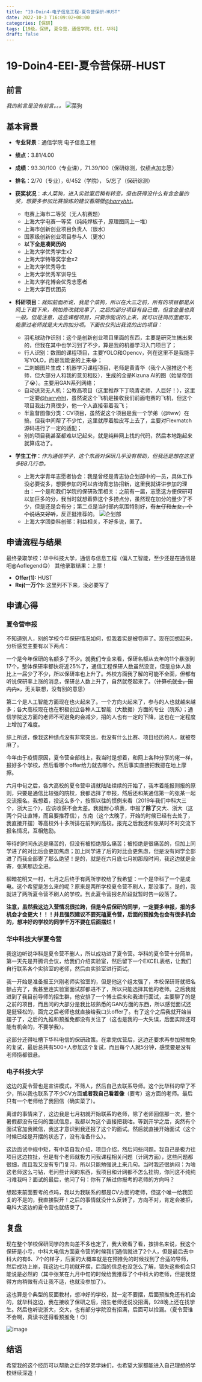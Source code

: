 ```yaml
---
title: "19-Doin4-电子信息工程-夏令营保研-HUST"
date: 2022-10-3 T16:09:02+08:00
categories: [保研]
tags: [19级，保研, 夏令营，通信学院，EEI，华科]
draft: false
---
```


<!--**飞跃手册欢迎所有的在校生与毕业生分享你们的故事，不限出路、不限水平。**

- 对于熟悉 Git 操作的同学：请在 `content/posts/` 目录下复制本模板文件并修改，提交 Pull Request，待 Merge 后便即时上线
  - 善用 categories/tags 功能，方便快速检索不同专业，保研/考研/出国/工作等去向，以及 CN/US/CA/UK/SG 等上岸地区
  - 文件名建议仅使用英文数字及下划线，如 `19-abc-cs-shu-nyu.md`
  - 有条件推荐本地部署预览再提交
- 对于不会使用 Git 的大部分同学：请将编辑好的 Word/Pages/Markdown 文件发送到 shuosc@duck.com 标题请注明「投稿/修改-年级-姓名-专业-去向」我们会帮助你上架。

如需更新内容，请及时联系我们！

您可以根据实际情况编辑使用如下 Markdown 模板：

> _P.S. 以上内容无需保留_

---
-->

# 19-Doin4-EEI-夏令营保研-HUST

## 前言
*我的前言是没有前言。。。*
![菜狗](https://user-images.githubusercontent.com/72700948/193548267-79217117-b71f-4f18-85a4-66fecd7e5462.jpg)

## 基本背景 

- **专业背景**：通信学院 电子信息工程

- **绩点**：3.81/4.00

- **成绩**：93.30/100（专业课），71.39/100（保研综测，仅绩点加志愿）

- **排名**：2/70（专业），6/452（学院）， 5/忘了（保研综测）

- **获奖状况**：*本人菜狗，进入实验室后稍有转变，但也获得没什么有含金量的奖，想要多参加比赛锻炼的建议看隔壁[@harryhht](19-洪浩天-BME-夏令营保研-ShanghaiTech.md)*。
    - 电赛上海市二等奖（无人机赛题）
    - 上海大学电赛一等奖（纯纯焊板子，原理图网上一堆）
    - 上海市创新创业项目负责人（很水）
    - 国家级创新创业项目参与人（更水）
    - **以下全是凑简历的**
    - 上海大学优秀学生x2
    - 上海大学特等奖学金x2
    - 上海大学优秀导生
    - 上海大学优秀军训导生
    - 上海大学花博会优秀志愿者
    - 上海大学百优团员

- **科研项目**：*就如前面所说，我是个菜狗，所以在大三之前，所有的项目都是从网上下载下来，稍加修改就完事了，之后的部分项目有自己做，但含金量也真一般。但是注意，这些课程项目，只要你能说的上来，就可以往简历里面写，能蒙过老师就是大大的加分项。下面仅仅列出我说的出的项目：*
    - 羽毛球动作识别：这个是创新创业项目里面的东西，主要是研究生搞出来的，但我在其中也学习到了不少，算是我的机器学习入门项目了；
    - 行人识别：数图的课程项目，主要YOLO和Opencv，列在这里不是我能手写YOLO，而是我能说的上来:joy:；
    - 二刺螈图片生成：机器学习课程项目，老师是黄青华（我个人强推这个老师，但大部分人和我的意见相反），生成的全是Kizuna AI的图（始皇帝倒了:sob:）。主要用GAN系列网络；
    - 自动送货无人机：公教高项目（这里推荐下丁晓青老师，人巨好！），这里一定要[@harryhht](19-洪浩天-BME-夏令营保研-ShanghaiTech.md)，虽然说这个飞机是接收我们前面电赛的飞机，但这个项目我出力真很少，他一个人直接带着我飞；
    - 半监督图像分类：CV项目，虽然说这个项目是我一个学弟（@tww）在搞，但我中间帮了不少忙，这里就厚着脸皮写上去了，主要对Flexmatch源码进行了一定的适配；
    - 别的项目我甚至都难以记起来，就是纯粹网上找的代码，然后本地跑起来就算成功了。

- **学生工作**：*作为通信学子，这个东西对保研几乎没有帮助，但我还是想在这里多BB几行:sunglasses:。*
    - 上海大学青年志愿者协会：我是曾经是青志协企划部中的一员，具体工作没必要说多，想要参加的可以咨询青志协招新，这里我就讲讲参加的理由：一个是和我们学院的保研政策相关：之前有一届，志愿这方便保研可以加巨多的分，我当时就想着靠这个多捞点分，虽然现在加分的量少了不少，但是还是会有分；第二点是当时部内氛围特别好，~~有友仔和友女，个个说话又好听~~，反正挺推荐的。
![企划部](https://user-images.githubusercontent.com/72700948/193552759-2c180c43-9d58-4ef0-9019-f6cc8cd7139f.png)
    - 上海大学团委科创部：利益相关，不好多说，匿了。

## 申请流程与结果

最终录取学校：华中科技大学，通信与信息工程（偏人工智能，至少还是在通信是吧@Aoflegend:yum:）
其他录取结果：上票！

- **Offer(1):** HUST
- **Rej(一万个):** 这里列不下来，没必要写了

## 申请心得 
### 夏令营申报
不知道别人，别的学校今年保研情况如何，但我着实是被卷麻了。现在回想起来，分析感觉主要有以下两点：

一个是今年保研的名额多了不少。就我们专业来看，保研名额从去年的$11$个暴涨到$17$个，整体保研率都快将近$25\%$了，通信工程保研人数虽然没变，但是总体人数比上一届少了不少，所以保研率也上升了。外校方面我了解的可能不全面，但都有听说保研率上涨的消息，保研总人数上升了，自然就卷起来了。（~~计算机就业，国内内x~~，无关联想，没有别的意思）

第二个是人工智能方面现在也火起来了。一个方向火起来了，参与的人也就越来越多；各大高校现在也在积极创立各种人工智能（大数据）方面的专业（院系）；通信学院这方面的老师不可避免的会减少，招的人也有一定的下降，这也在一定程度上增加了难度。

综上所述，像我这种绩点没有非常突出，也没有什么比赛、项目经历的人，就被卷麻了。

今年由于疫情原因，夏令营全部线上，我当时是想着，和网上各种分享的佬一样，报好多个学校，然后看哪个offer给力就去哪个。然后事实直接把我摁在地上摩擦。

六月中旬之后，各大高校的夏令营申请就陆陆续续的开始了，我本着能报则报的原则，只要是通信比较强的院校，我都选择了申报，然后还和某通信第一的张某一起交流报名。我想着，投这么多个，按照以往的惯例来看（2019年我们中科大三个，浙大三个），应该收获不会太差。我就耐心填表，申报了**除了**交大、浙大（这两个只让直博，而且要推荐信），东南（这个太晚了，开始的时候已经有去处了，我直接开摆）等高校外十多所排在前列的高校。报完之后我还和张某时不时交流下报名情况，互相勉励。

等待的时间永远是痛苦的，但没有被拒绝那么痛苦；被拒绝是很痛苦的，但加上同学进了的对比后会更加焦虑；加上同学进了后的对比会更焦虑，但是没有同学全部进了而我全部寄了那么绝望！是的，就是在六月底七月初那段时间，我这边就是全寄，张某那边全进。

柳暗花明又一村，七月之后终于有两所学校给了我希望：一个是华科了一个是成电。这个希望是怎么来的呢？原来是两所学校夏令营不刷人，那没事了。是的，我就进了两所夏令营不刷人的学校。到此夏令营报名阶段就暂时告一段落了。

**注意，虽然我这边入营情况很拉跨，但是今后保研的同学，一定要多申报，报的多机会才会更大！！！并且强烈建议不要死磕夏令营，后面的预推免也会有很多机会的，想冲好的学校的同学千万不要在后面摆烂！**

### 华中科技大学夏令营
我这边听说华科是夏令营不删人，所以成功进了夏令营。华科的夏令营十分简单，第一天先是开腾讯会议，给我们介绍实验室，然后留下一个EXCEL表格，让我们自行联系各个实验室的老师，然后由实验室进行面试。

我一开始是准备报王兴刚老师实验室的，但是他这个组太强了，本校保研哥就把名额占完了，我甚至连实验室面试群都进不了，所以只能选择其他的老师。之后我就进到了我目前导师的招生群，他安排了一个博士后来和我进行面试，主要聊了的是之前的项目，而且问的大部分是我比较熟悉的GAN方面的东西，所以感觉面试还是挺轻松的，面完之后老师也就直接给我口头offer了。有了这个之后我就开始当摆子了，之后的九推和预推免都没有关注了（这也是我的一大失误，后面实际还可能有机会的，不要学我）。

这部分还得吐槽下华科电信的保研政策。在拿完优营后，这边还要求再参加预推免的复试，最后总共有500+人参加这个复试，而且每个人就5分钟，感觉要是没有老师捞都很悬。

### 电子科技大学
这边的夏令营也是宣讲模式，不筛人，然后自己去联系导师。这个比华科的早了不少，所以我也联系了不少CV方面**或者我自己看着像**（要考）这方面的老师。最后只有一个老师给了我回信（确实菜了）。

离谱的事情来了，这边我是七月初就开始联系的老师，除了老师回信那一次，整个暑假都没有任何的面试信息，我都以为这个直接把我咕。等到开学之后，突然有个面试官加我微信，我这才意识到我还报了这个的面试。然后就直接开始面试（这个时候已经是开摆的状态了，没有准备什么）。

这边面试中规中矩，有中英自我介绍，项目介绍，然后问些问题。我自己是极力往项目这边拉扯，但是有个老师就极力问我课程相关问题（计网方面），这些问题都很细，而且我又没有专门复习，所以只能勉强说上来几句。当时我还很纳闷：为啥这老师这么刁钻，老问些计网的东西，我项目和计网都不怎么挂钩，你问这不纯纯刁难我吗？面试的最后，他问了句：你有了解过你报考的老师的方向吗？

想起来前面要考的点吗，我以为我联系的都是CV方面的老师，但这个唯一给我回复的不是的，我直接裂开！之后的事情就没什么反转了，方向不对，肯定会被拒，电科大这边的夏令营也就结束了。

## 复盘
现在整个学校保研同学的去向差不多也定了，我大致看了看，按排名来说，我这个保研是小亏，中科大电信方面夏令营的时候我们通信就进了2个人，但是最后去中科大的有6、7个的样子，后面的大概率就是在预推免的时候找到了合适的导师，然后成功上岸，我这边七月初就开摆，后面的信息也没怎么了解，错失这些机会只能说是必然的（其中张某在九月中旬的时候给我推荐了个中科大的老师，但是我觉得方向稍微有点让我不适，也就没参加了）。

这也算是个典型的反面教材，想冲好的学校，就一定不要摆，后面预推免还有机会的，就华科这边，我在接收了保研之后，招生老师还说没招满，928晚上还在找学生。然后也听说浙大，交大，也有部分学院没有招满，后面可以捡漏。（夏令营谁不会啊，真读书还得看预推免！:smirk:）

![image](https://user-images.githubusercontent.com/72700948/193556746-21916582-7d12-4349-81e5-a1efd6f4f70e.png)

## 结语
希望我的这个经历可以帮助之后的学弟学妹们，也希望大家都能进入自己理想的学校继续深造！
